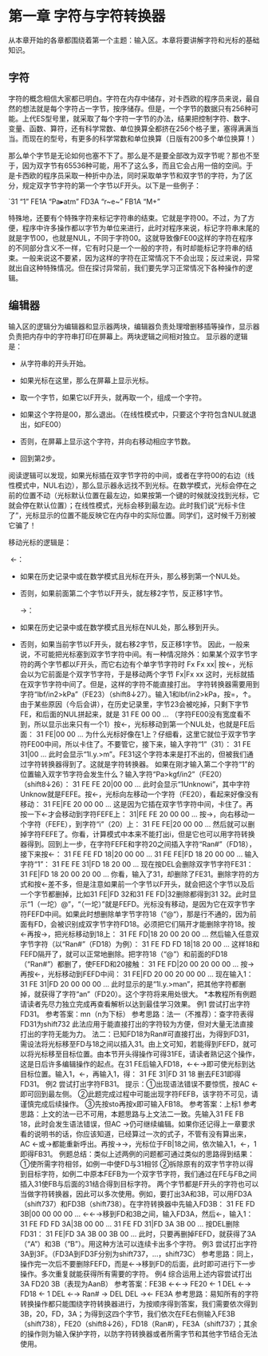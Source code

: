 # 第一章 字符与字符转换器
从本章开始的各章都围绕着第一个主题：输入区。本章将要讲解字符和光标的基础知识。
## 字符

字符的概念相信大家都已明白。字符在内存中储存，对卡西欧的程序员来说，最自然的想法就是每个字符占一字节，按序储存。但是，一个字节的数据只有256种可能。上代ES型号里，就采取了每个字符一字节的办法，结果把控制字符、数字、变量、函数、算符，还有科学常数、单位换算全都挤在256个格子里，塞得满满当当。而现在的型号，有更多的科学常数和单位换算（日版有200多个单位换算！）

那么单个字节是无论如何也塞不下了。那么是不是要全部改为双字节呢？那也不至于，因为双字节有65536种可能，用不了这么多，而且它会占用一倍的空间。于是卡西欧的程序员采取一种折中办法，同时采取单字节和双字节的字符，为了区分，规定双字节字符的第一个字节以F开头。以下是一些例子：

`31 “1”   FE1A “Pa▸atm”   FD3A “r~e~”   FB1A “M+”

特殊地，还要有个特殊字符来标记字符串的结束。它就是字符00。不过，为了方便，程序中许多操作都以字节为单位来进行，此时对程序来说，标记字符串末尾的就是字节00，也就是NUL，不同于字符00。这就导致像FE00这样的字符在程序的不同部分含义不一样，它有时只是一个一般的字符，有时却能标记字符串的结束。一般来说这不要紧，因为这样的字符在正常情况下不会出现；反过来说，异常就出自这种特殊情况。但在探讨异常前，我们要先学习正常情况下各种操作的逻辑。
## 编辑器
输入区的逻辑分为编辑器和显示器两块，编辑器负责处理增删移插等操作，显示器负责把内存中的字符串打印在屏幕上。两块逻辑之间相对独立。
显示器的逻辑是：
* 从字符串的开头开始。

* 如果光标在这里，那么在屏幕上显示光标。

* 取一个字节，如果它以F开头，就再取一个，组成一个字符。

* 如果这个字符是00，那么退出。（在线性模式中，只要这个字符包含NUL就退出，如FE00）

* 否则，在屏幕上显示这个字符，并向右移动相应字节数。

* 回到第2步。

阅读逻辑可以发现，如果光标插在双字节字符的中间，或者在字符00的右边（线性模式中，NUL右边），那么显示器永远找不到光标。在数学模式，光标会停在之前的位置不动（光标默认位置在最左边，如果按第一个键的时候就没找到光标，它就会停在默认位置）；在线性模式，光标会移到最左边。此时我们说“光标卡住了”，光标显示的位置不能反映它在内存中的实际位置。同学们，这时候千万别被它骗了！

移动光标的逻辑是：

​	←：

* 如果在历史记录中或在数学模式且光标在开头，那么移到第一个NUL处。

* 否则，如果前面第二个字节以F开头，就左移2字节，反正移1字节。

  

  →：

* 如果在历史记录中或在数学模式且光标在NUL处，那么移到开头。

* 否则，如果当前字节以F开头，就右移2字节，反正移1字节。
    因此，一般来说，不可能把光标塞到双字节字符中间。有一种情况除外：如果某个双字节字符的两个字节都以F开头，而它右边有个单字节字符时
        Fx Fx xx|
    按←，光标会以为它前面是个双字节字符，于是移动两个字节
        Fx|Fx xx
    这时，光标就插在双字节字符中间了。但是，这样的字符不能直接打出。
    字符转换器需要用到字符“lbf/in2>kPa”（FE23）（shift8↓27）。输入1和lbf/in2>kPa，按=，↑。由于某些原因（今后会讲），在历史记录里，字节23会被吃掉，只剩下字节FE，和后面的NUL拼起来，就是
        31 FE 00 00 ... 
    （字符FE00没有宽度看不到，所以显示出来只有一个1）按←，光标移动到第一个NUL处，也就是FE后面：
        31 FE|00 00 ...
    为什么光标好像在1上？仔细看，这里它就位于双字节字符FE00中间，所以卡住了。不要管它，接下来，输入字符“1”（31）：
        31 FE 31|00 ...
    此时会显示“1l.y.>m”。FE31这个字符本来是打不出的，但被我们通过字符转换器得到了。这就是字符转换器。
    如果在刚才输入第二个字符“1”的位置输入双字节字符会发生什么？输入字符“Pa>kgf/in2”（FE20）（shift8↓26）：
        31 FE FE 20|00 00 ...
    此时会显示“1Unknowi”，其中字符Unknow就是FEFE。按←，光标向左移动一个字符（FE20），看起来好像没有移动：
        31 FE|FE 20 00 00 ...
    这是因为它插在双字节字符中间，卡住了。再按一下←才会移动到字符FEFE上：
        31|FE FE 20 00 00 ...
    按→，向右移动一个字符（FEFE），到字符“i”（20）上：
        31 FE FE|20 00 00 ...
    然后就可以删掉字符FEFE了。你看，计算模式中本来不能打出i，但是它也可以用字符转换器得到。回到上一步，在字符FEFE和字符20之间插入字符“Ran#”（FD18），接下来按←：
        31 FE FE FD 18|20 00 00 ...
        31 FE FE|FD 18 20 00 00 ...
    输入字符“1”：
        31 FE FE 31|FD 18 20 00 ...
    现在按DEL会删除双字节字符FE31：
        31 FE|FD 18 20 00 20 00 ...
    你看，输入了31，却删除了FE31。删除字符的方式和按←差不多，但是注意如果前一个字节以F开头，就会把这个字节以及后一个字节都删掉，比如31 FE|FD 32和31 FE FD|32删除都得到31 32。此时显示“1（一坨）@”，“（一坨）”就是FEFD。光标没有移动，是因为它在双字节字符FEFD中间。如果此时想删除单字节字符18（“@“），那是行不通的，因为前面有FD，会被识别成双字节字符FD18。必须把它们隔开才能删除字符18。按←再按→，把光标移动到18上：
        31 FE FD|18 20 00 20 00 ...
    然后输入任意双字节字符（以“Ran#”（FD18）为例）：
        31 FE FD FD 18|18 20 00 ...
    这样18和FEFD隔开了，就可以正常地删除。把字符18（“@”）和前面的FD18（“Ran#”）都删了，使FEFD和20接触：
        31 FE FD|20 00 20 00 00 ...
    按→再按←，光标移动到FEFD中间：
        31 FE|FD 20 00 20 00 00 ...
    现在输入1：
        31 FE 31|FD 20 00 00 00 ...
    此时显示的是“1l.y.>man”，把其他字符都删掉，就获得了字符“an”（FD20）。这个字符将来用处很大。
    *本教程所有例题请读者先尽力独立完成再查看解析以达到最佳学习效果。
    例1 尝试打出字符FD31。
    参考答案：mn（n为下标）
    参考思路：法一（不推荐）：查字符表得FD31为shift732
    此法应用于能直接打出的字符较为方便，但对大量无法直接打出的字符无能为力。
    法二：已知FD18为Ran#可直接打出，为得到FD31，需设法将光标移至FD与18之间以插入31。由上文可知，若能得到FEFD，就可以将光标移至目标位置。由本节开头得操作可得31FE，请读者熟记这个操作，这是日后许多编辑操作的起点。在31 FE后输入FD18，←←→即可使光标到达目标位置。输入1，←，再输入1，得：
        31 FE 31|FD 31 18
    删去FE31即得FD31。
    例2 尝试打出字符FB31。
    提示：①出现语法错误不要惊慌，按AC ←即可回到最左侧。
          ②此题完成过程中可能出现字符FEFB，该字符不可见，请谨慎完成后续操作。
          ③先按sto再按x即可输入FB18。
    参考答案：上标1
    参考思路：上文的法一已不可用，本题思路与上文法二一致。先输入31 FE FB 18，此时会发生语法错误，但AC →仍可继续编辑。如果你还记得上一章要求看的说明书的话，你应该知道，已经算过一次的式子，不管有没有算出来，AC ←或→都能重新呼出。再按→→，光标位于FB|18之间，依次输入1，←，1即得FB31。
    例题总结：类似上述两例的问题都可通过类似的思路得到结果：
    ①使所需字符相邻，如例一中使FD与31相邻
    ②拆除原有的双字节字符以得到目标字符，如例二中原本FEFB为一个双字节字符，我们通过在FE与FB之间插入31使FB与后面的31结合得到目标字符。
    两个字节都是F开头的字符也可以当做字符转换器，因此可以多次使用。例如，要打出3A和3B，可以用FD3A（shift737）和FD3B（shift738）。在字符转换器中先输入FD3B：
        31 FE FD 3B|00 00 00 00 ...
    ←←→移到FD和3B之间，输入FD3A，然后←，输入1：
        31 FE FD FD 3A|3B 00 00 ...
        31 FE FD 31|FD 3A 3B 00 ...
    按DEL删除FD31：
        31 FE|FD 3A 3B 00 3B 00 ...
    此时，只要再删掉FEFD，就获得了3A（“A”）和3B（“B”）。用这种方法可以连续卡出多个字符。
    例3 尝试打出字符3A到3F。（FD3A到FD3F分别为shift737，...，shift73C）
    参考思路：同上，操作完一次后不要删除FEFD，而是←→移到FD的后面，此时即可进行下一步操作。多次重复就能获得所有需要的字符。
    例4 综合运用上述内容尝试打出3A FD20 3B（表现为AanB）
    参考答案：FE3B ←←→ FE20 ← 1 DEL ←→ FD18 ← 1 DEL ←→ Ran# → DEL DEL →← FE3A
    参考思路：易知所有的字符转换操作都只能围绕字符转换器进行，为按顺序得到答案，我们需要依次得到3B，20，FD，3A；为得到这四个字节，我们依次在FE右侧输入FE3B（shift738），FE20（shift8↓26），FD18（Ran#），FE3A（shift737）；其余的操作则为输入保护字符，以防字符转换器或者所需字节和其他字节结合无法使用。